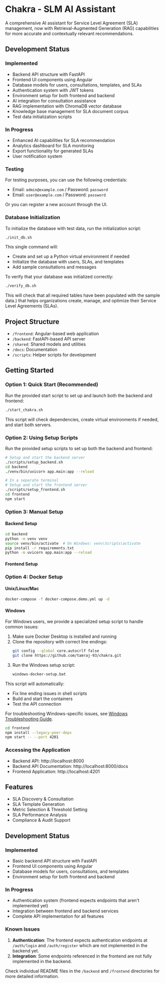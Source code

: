 # Chakra - SLM AI Assistant

A comprehensive AI assistant for Service Level Agreement (SLA) management, now with Retrieval-Augmented Generation (RAG) capabilities for more accurate and contextually relevant recommendations.

## Development Status

### Implemented
- Backend API structure with FastAPI
- Frontend UI components using Angular
- Database models for users, consultations, templates, and SLAs
- Authentication system with JWT tokens
- Environment setup for both frontend and backend
- AI integration for consultation assistance
- RAG implementation with ChromaDB vector database
- Knowledge base management for SLA document corpus
- Test data initialization scripts

### In Progress
- Enhanced AI capabilities for SLA recommendation
- Analytics dashboard for SLA monitoring
- Export functionality for generated SLAs
- User notification system

### Testing
For testing purposes, you can use the following credentials:
- Email: `admin@example.com` / Password: `password`
- Email: `user@example.com` / Password: `password`

Or you can register a new account through the UI.

### Database Initialization
To initialize the database with test data, run the initialization script:

```bash
./init_db.sh
```

This single command will:
- Create and set up a Python virtual environment if needed
- Initialize the database with users, SLAs, and templates
- Add sample consultations and messages

To verify that your database was initialized correctly:

```bash
./verify_db.sh
```

This will check that all required tables have been populated with the sample data.) that helps organizations create, manage, and optimize their Service Level Agreements (SLAs).

## Project Structure

- `/frontend`: Angular-based web application
- `/backend`: FastAPI-based API server
- `/shared`: Shared models and utilities
- `/docs`: Documentation
- `/scripts`: Helper scripts for development

## Getting Started

### Option 1: Quick Start (Recommended)

Run the provided start script to set up and launch both the backend and frontend:

```bash
./start_chakra.sh
```

This script will check dependencies, create virtual environments if needed, and start both servers.

### Option 2: Using Setup Scripts

Run the provided setup scripts to set up both the backend and frontend:

```bash
# Setup and start the backend server
./scripts/setup_backend.sh
cd backend
./venv/bin/uvicorn app.main:app --reload

# In a separate terminal
# Setup and start the frontend server
./scripts/setup_frontend.sh
cd frontend
npm start
```

### Option 3: Manual Setup

#### Backend Setup

```bash
cd backend
python -m venv venv
source venv/bin/activate  # On Windows: venv\Scripts\activate
pip install -r requirements.txt
python -m uvicorn app.main:app --reload
```

#### Frontend Setup

### Option 4: Docker Setup

#### Unix/Linux/Mac
```bash
docker-compose -f docker-compose.demo.yml up -d
```

#### Windows
For Windows users, we provide a specialized setup script to handle common issues:

1. Make sure Docker Desktop is installed and running
2. Clone the repository with correct line endings:
   ```bash
   git config --global core.autocrlf false
   git clone https://github.com/tamraj-93/chakra.git
   ```
3. Run the Windows setup script:
   ```bash
   windows-docker-setup.bat
   ```

This script will automatically:
- Fix line ending issues in shell scripts
- Build and start the containers
- Test the API connection

For troubleshooting Windows-specific issues, see [Windows Troubleshooting Guide](windows-troubleshooting.md).

```bash
cd frontend
npm install --legacy-peer-deps
npm start -- --port 4201
```

### Accessing the Application

- Backend API: http://localhost:8000
- Backend API Documentation: http://localhost:8000/docs
- Frontend Application: http://localhost:4201

## Features

- SLA Discovery & Consultation
- SLA Template Generation
- Metric Selection & Threshold Setting
- SLA Performance Analysis
- Compliance & Audit Support

## Development Status

### Implemented
- Basic backend API structure with FastAPI
- Frontend UI components using Angular
- Database models for users, consultations, and templates
- Environment setup for both frontend and backend

### In Progress
- Authentication system (frontend expects endpoints that aren't implemented yet)
- Integration between frontend and backend services
- Complete API implementation for all features

### Known Issues
1. **Authentication**: The frontend expects authentication endpoints at `/auth/login` and `/auth/register` which are not implemented in the backend yet.
2. **Integration**: Some endpoints referenced in the frontend are not fully implemented in the backend.

Check individual README files in the `/backend` and `/frontend` directories for more detailed information.